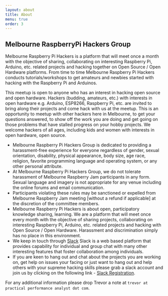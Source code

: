 ```yaml
---
layout: about
title: About
menu: true
order: 3
---
```


## Melbourne RaspberryPi Hackers Group

Melbourne Raspberry Pi Hackers is a platform that will meet once a month with the objective of sharing, collaborating on interesting Raspberry Pi, Arduino, etc. related projects and hacking together on Open Source / Open Hardware platforms. From time to time  Melbourne Raspberry Pi Hackers conducts tutorials/workshops to get amateurs and newbies started with hacking with the Raspberry Pi and Arduinos.  

This meetup is open to anyone who has an interest in hacking open source and open hardware. Hackers (budding, amateurs, etc.) with interests in open hardware e.g. Arduino, ESP8266, Raspberry Pi, etc. are invited to bring along their projects and come hack with us at the meetup. This is an opportunity to meetup with other hackers here in Melbourne, to get your questions answered, to show off the work you are doing and get going on those problems that have stalled progress on your hobby projects. We welcome hackers of all ages, including kids and women with interests in open hardware, open source.

* Melbourne Raspberry Pi Hackers Group is dedicated to providing a harassment-free experience for everyone regardless of gender, sexual orientation, disability, physical appearance, body size, age race, religion, favorite programming language and operating system, or any other personal attribute.
* At Melbourne Raspberry Pi Hackers Group, we do not tolerate harassment of Melbourne Raspberry Jam participants in any form. Sexual language and imagery is not appropriate for any venue including the online forums and email communication. 
* Participants violating these rules may be sanctioned or expelled from Melbourne Raspberry Jam meeting [without a refund if applicable] at the discretion of the committee members.
* Melbourne Raspberry Pi Hackers is about open, participatory knowledge sharing, learning. We are a platform that will meet once every month with the objective of sharing projects, collaborating on interesting Raspberry Pi, Arduino, etc. related projects and hacking with Open Source / Open Hardware. Harassment and discrimination simply has no place in this environment.
* We keep in touch through [Slack](https://melbrpi.slack.com) Slack is a web based platform that provides capability for individual and group chat with many other interesting features that foster collaboration among individuals. 
* If you are keen to hang out and chat about the projects you are working on, get help on issues your facing or just want to hang out and help others with your supreme hacking skills please grab a slack account and join us by clicking on the following link - [Slack Registration](https://melbrpi.herokuapp.com). 

For any additional information please drop Trevor a note at `trevor at practical performance analyst dot com`.  


